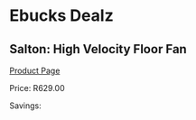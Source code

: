 
# Ebucks Dealz
## Salton: High Velocity Floor Fan
[Product Page](https://www.ebucks.com/web/shop/productSelected.do?prodId=706228318&catId=704982758)

Price: R629.00

Savings: 


	